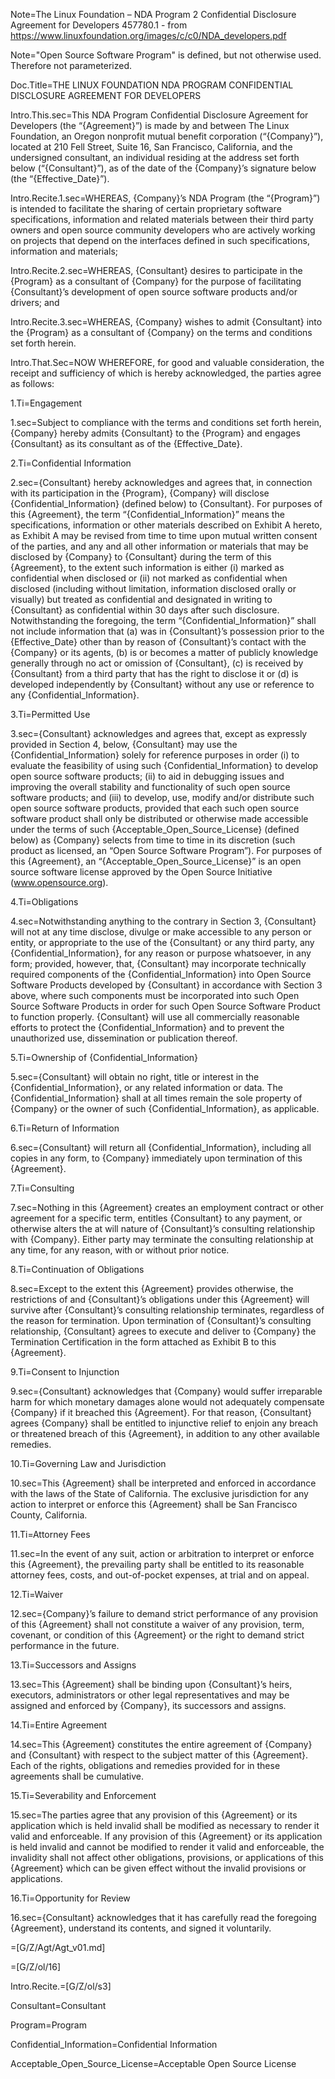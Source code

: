 Note=The Linux Foundation – NDA Program 2 Confidential Disclosure Agreement for Developers 457780.1 - from https://www.linuxfoundation.org/images/c/c0/NDA_developers.pdf

Note="Open Source Software Program" is defined, but not otherwise used. Therefore not parameterized.

Doc.Title=THE LINUX FOUNDATION NDA PROGRAM CONFIDENTIAL DISCLOSURE AGREEMENT FOR DEVELOPERS

Intro.This.sec=This NDA Program Confidential Disclosure Agreement for Developers (the “{Agreement}”) is made by and between The Linux Foundation, an Oregon nonprofit mutual benefit corporation (“{Company}”), located at 210 Fell Street, Suite 16, San Francisco, California, and the undersigned consultant, an individual residing at the address set forth below (“{Consultant}”), as of the date of the {Company}’s signature below (the “{Effective_Date}”).

Intro.Recite.1.sec=WHEREAS, {Company}’s NDA Program (the “{Program}”) is intended to facilitate the sharing of certain proprietary software specifications, information and related materials between their third party owners and open source community developers who are actively working on projects that depend on the interfaces defined in such specifications, information and materials;

Intro.Recite.2.sec=WHEREAS, {Consultant} desires to participate in the {Program} as a consultant of {Company} for the purpose of facilitating {Consultant}’s development of open source software products and/or drivers; and

Intro.Recite.3.sec=WHEREAS, {Company} wishes to admit {Consultant} into the {Program} as a consultant of {Company} on the terms and conditions set forth herein.

Intro.That.Sec=NOW WHEREFORE, for good and valuable consideration, the receipt and sufficiency of which is hereby acknowledged, the parties agree as follows:

1.Ti=Engagement

1.sec=Subject to compliance with the terms and conditions set forth herein, {Company} hereby admits {Consultant} to the {Program} and engages {Consultant} as its consultant as of the {Effective_Date}.

2.Ti=Confidential Information

2.sec={Consultant} hereby acknowledges and agrees that, in connection with its participation in the {Program}, {Company} will disclose {Confidential_Information} (defined below) to {Consultant}. For purposes of this {Agreement}, the term “{Confidential_Information}” means the specifications, information or other materials described on Exhibit A hereto, as Exhibit A may be revised from time to time upon mutual written consent of the parties, and any and all other information or materials that may be disclosed by {Company} to {Consultant} during the term of this {Agreement}, to the extent such information is either (i) marked as confidential when disclosed or (ii) not marked as confidential when disclosed (including without limitation, information disclosed orally or visually) but treated as confidential and designated in writing to {Consultant} as confidential within 30 days after such disclosure. Notwithstanding the foregoing, the term “{Confidential_Information}” shall not include information that (a) was in {Consultant}’s possession prior to the {Effective_Date} other than by reason of {Consultant}’s contact with the {Company} or its agents, (b) is or becomes a matter of publicly knowledge generally through no act or omission of {Consultant}, (c) is received by {Consultant} from a third party that has the right to disclose it or (d) is developed independently by {Consultant} without any use or reference to any {Confidential_Information}.

3.Ti=Permitted Use

3.sec={Consultant} acknowledges and agrees that, except as expressly provided in Section 4, below, {Consultant} may use the {Confidential_Information} solely for reference purposes in order (i) to evaluate the feasibility of using such {Confidential_Information} to develop open source software products; (ii) to aid in debugging issues and improving the overall stability and functionality of such open source software products; and (iii) to develop, use, modify and/or distribute such open source software  products, provided that each such open source software product shall only be distributed or otherwise made accessible under the terms of such {Acceptable_Open_Source_License} (defined below) as {Company} selects from time to time in its discretion (such product as licensed, an “Open Source Software Program”). For purposes of this {Agreement}, an “{Acceptable_Open_Source_License}” is an open source software license approved by the Open Source Initiative (www.opensource.org).

4.Ti=Obligations

4.sec=Notwithstanding anything to the contrary in Section 3, {Consultant} will not at any time disclose, divulge or make accessible to any person or entity, or appropriate to the use of the {Consultant} or any third party, any {Confidential_Information}, for any reason or purpose whatsoever, in any form; provided, however, that, {Consultant} may incorporate technically required components of the {Confidential_Information} into Open Source Software Products developed by {Consultant} in accordance with Section 3 above, where such components must be incorporated into such Open Source Software Products in order for such Open Source Software Product to function properly. {Consultant} will use all commercially reasonable efforts to protect the {Confidential_Information} and to prevent the unauthorized use, dissemination or publication thereof.

5.Ti=Ownership of {Confidential_Information}

5.sec={Consultant} will obtain no right, title or interest in the {Confidential_Information}, or any related information or data. The {Confidential_Information} shall at all times remain the sole property of {Company} or the owner of such {Confidential_Information}, as applicable.  

6.Ti=Return of Information

6.sec={Consultant} will return all {Confidential_Information}, including all copies in any form, to {Company} immediately upon termination of this {Agreement}.

7.Ti=Consulting

7.sec=Nothing in this {Agreement} creates an employment contract or other agreement for a specific term, entitles {Consultant} to any payment, or otherwise alters the at will nature of {Consultant}’s consulting relationship with {Company}. Either party may terminate the consulting relationship at any time, for any reason, with or without prior notice.

8.Ti=Continuation of Obligations

8.sec=Except to the extent this {Agreement} provides otherwise, the restrictions of and {Consultant}’s obligations under this {Agreement} will survive after {Consultant}’s consulting relationship terminates, regardless of the reason for termination. Upon termination of {Consultant}’s consulting relationship, {Consultant} agrees to execute and deliver to {Company} the Termination Certification in the form attached as Exhibit B to this {Agreement}.

9.Ti=Consent to Injunction

9.sec={Consultant} acknowledges that {Company} would suffer irreparable harm for which monetary damages alone would not adequately compensate {Company} if it breached this {Agreement}. For that reason, {Consultant} agrees {Company} shall be entitled to injunctive relief to enjoin any breach or threatened breach of this {Agreement}, in addition to any other available remedies.

10.Ti=Governing Law and Jurisdiction

10.sec=This {Agreement} shall be interpreted and enforced in accordance with the laws of the State of California. The exclusive jurisdiction for any action to interpret or enforce this {Agreement} shall be San Francisco County, California.

11.Ti=Attorney Fees

11.sec=In the event of any suit, action or arbitration to interpret or enforce this {Agreement}, the prevailing party shall be entitled to its reasonable attorney fees, costs, and out-of-pocket expenses, at trial and on appeal.

12.Ti=Waiver

12.sec={Company}’s failure to demand strict performance of any provision of this {Agreement} shall not constitute a waiver of any provision, term, covenant, or condition of this {Agreement} or the right to demand strict performance in the future. 

13.Ti=Successors and Assigns

13.sec=This {Agreement} shall be binding upon {Consultant}’s heirs, executors, administrators or other legal representatives and may be assigned and enforced by {Company}, its successors and assigns.

14.Ti=Entire Agreement

14.sec=This {Agreement} constitutes the entire agreement of {Company} and {Consultant} with respect to the subject matter of this {Agreement}. Each of the rights, obligations and remedies provided for in these agreements shall be cumulative.

15.Ti=Severability and Enforcement

15.sec=The parties agree that any provision of this {Agreement} or its application which is held invalid shall be modified as necessary to render it valid and enforceable. If any provision of this {Agreement} or its application is held invalid and cannot be modified to render it valid and enforceable, the invalidity shall not affect other obligations, provisions, or applications of this {Agreement} which can be given effect without the invalid provisions or applications.

16.Ti=Opportunity for Review

16.sec={Consultant} acknowledges that it has carefully read the foregoing {Agreement}, understand its contents, and signed it voluntarily.

=[G/Z/Agt/Agt_v01.md]

=[G/Z/ol/16]

Intro.Recite.=[G/Z/ol/s3]

Consultant=<span class="definedterm">Consultant</span>

Program=<span class="definedterm">Program</span>

Confidential_Information=<span class="definedterm">Confidential Information</span>

Acceptable_Open_Source_License=<span class="definedterm">Acceptable Open Source License</span>
